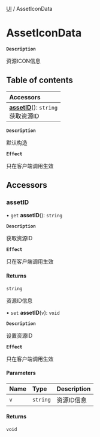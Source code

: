 [UI](../modules/UI.UI.md) / AssetIconData

# AssetIconData <Badge type="tip" text="Class" />

**`Description`**

资源ICON信息

## Table of contents

| Accessors |
| :-----|
| **[assetID](UI.AssetIconData.md#assetid)**(): `string` <br> 获取资源ID|

**`Description`**

默认构造

**`Effect`**

只在客户端调用生效

## Accessors

### assetID

• `get` **assetID**(): `string`

**`Description`**

获取资源ID

**`Effect`**

只在客户端调用生效

#### Returns

`string`

资源ID信息

• `set` **assetID**(`v`): `void`

**`Description`**

设置资源ID

**`Effect`**

只在客户端调用生效

#### Parameters

| Name | Type | Description |
| :------ | :------ | :------ |
| `v` | `string` | 资源ID信息 |

#### Returns

`void`
